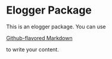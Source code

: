 # Elogger Package

This is an elogger package. You can use

[Github-flavored Markdown](https://guides.github.com/features/mastering-markdown/)

to write your content.